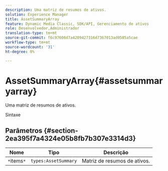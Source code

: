 ```yaml
---
description: Uma matriz de resumos de ativos.
solution: Experience Manager
title: AssetSummaryArray
feature: Dynamic Media Classic, SDK/API, Gerenciamento de ativos
role: Desenvolvedor,Administrador
translation-type: tm+mt
source-git-commit: f6c97606d7a4209427316d7367013ad9585a5cae
workflow-type: tm+mt
source-wordcount: '31'
ht-degree: 0%

---
```



# AssetSummaryArray{#assetsummaryarray}

Uma matriz de resumos de ativos.

Sintaxe

## Parâmetros {#section-2ea395f7a4324e05b8fb7b307e3314d3}

| Nome | Tipo | Descrição |
|---|---|---|
| `*`items`*` | `types:AssetSummary` | Matriz de resumos de ativos. |

